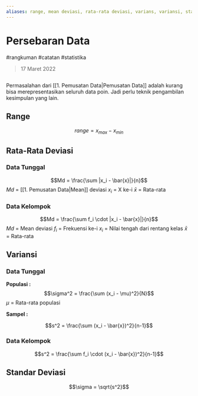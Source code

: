 ```yaml
---
aliases: range, mean deviasi, rata-rata deviasi, varians, variansi, standar deviasi
---
```

# Persebaran Data
#rangkuman #catatan #statistika
> 17 Maret 2022
```toc
```
Permasalahan dari [[1. Pemusatan Data|Pemusatan Data]] adalah kurang bisa merepresentasikan seluruh data poin. Jadi perlu teknik pengambilan kesimpulan yang lain.

## Range
$$range = x_{max} - x_{min}$$
## Rata-Rata Deviasi
### Data Tunggal
$$Md = \frac{\sum |x_i - \bar{x}|}{n}$$
$Md$ = [[1. Pemusatan Data|Mean]] deviasi
$x_i$ = X ke-i
$\bar{x}$ = Rata-rata

### Data Kelompok
$$Md = \frac{\sum f_i \cdot |x_i - \bar{x}|}{n}$$
$Md$ = Mean deviasi
$f_i$ = Frekuensi ke-i
$x_i$ = Nilai tengah dari rentang kelas
$\bar{x}$ = Rata-rata

## Variansi
### Data Tunggal
**Populasi :**
$$\sigma^2 = \frac{\sum (x_i - \mu)^2}{N}$$
$\mu$ = Rata-rata populasi

**Sampel :**

$$s^2 = \frac{\sum (x_i - \bar{x})^2}{n-1}$$
### Data Kelompok
$$s^2 = \frac{\sum f_i \cdot (x_i - \bar{x})^2}{n-1}$$
## Standar Deviasi
$$\sigma = \sqrt{s^2}$$